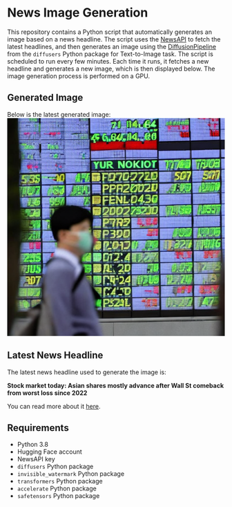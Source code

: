 # News Image Generation
This repository contains a Python script that automatically generates an image based on a news headline. The script uses the [NewsAPI](https://newsapi.org/) to fetch the latest headlines, and then generates an image using the [DiffusionPipeline](https://github.com/huggingface/diffusers) from the `diffusers` Python package for Text-to-Image task.
The script is scheduled to run every few minutes. Each time it runs, it fetches a new headline and generates a new image, which is then displayed below. The image generation process is performed on a GPU.

## Generated Image
Below is the latest generated image:
![Generated Image](image.png)

## Latest News Headline
The latest news headline used to generate the image is:

**Stock market today: Asian shares mostly advance after Wall St comeback from worst loss since 2022**

You can read more about it [here](https://news.google.com/rss/articles/CBMilwFBVV95cUxPR3hxQUoyWEJ2Q1huTlZkOUVpYjBlLWN3OFd3VnhTeEVPUkNMUnd2U0duanl6bTVUODNyekd6UXc0RDR4bnEzZmZaczNYQUF3cllIckJFWWE3SXNfdHRzUGlsZnE5U2N2SGFZUkFRVi13VV84MWs5ZEtrSkN1eWd6MWZZVkNUeEdJOC11cDhUa1RfbFJwR1Nr?oc=5).

## Requirements
- Python 3.8
- Hugging Face account
- NewsAPI key
- `diffusers` Python package
- `invisible_watermark` Python package
- `transformers` Python package
- `accelerate` Python package
- `safetensors` Python package
